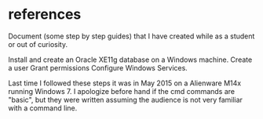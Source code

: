 # references
Document (some step by step guides) that I have created while as a student or out of curiosity.

Install and create an Oracle XE11g database on a Windows machine.
Create a user
Grant permissions
Configure Windows Services.

Last time I followed these steps it was in May 2015 on a Alienware M14x running Windows 7. I apologize before hand if the cmd commands are "basic", but they were written assuming the audience is not very familiar with a command line.


